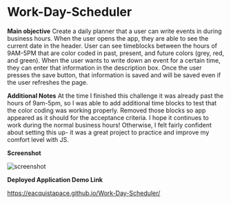 # Work-Day-Scheduler

**Main objective**
Create a daily planner that a user can write events in during business hours. When the user opens the app, they are able to see the current date in the header. User can see timeblocks between the hours of 9AM-5PM that are color coded in past, present, and future colors (grey, red, and green). When the user wants to write down an event for a certain time, they can enter that information in the description box. Once the user presses the save button, that information is saved and will be saved even if the user refreshes the page.

**Additional Notes**
At the time I finished this challenge it was already past the hours of 9am-5pm, so I was able to add additional time blocks to test that the color coding was working properly. Removed those blocks so app appeared as it should for the acceptance criteria. I hope it continues to work during the normal business hours! Otherwise, I felt fairly confident about setting this up- it was a great project to practice and improve my comfort level with JS.

**Screenshot**

![screenshot](https://user-images.githubusercontent.com/104277073/168967347-7c9f7f0a-9094-4f97-951b-f0a8bb442467.jpg)

**Deployed Application Demo Link**

https://eacquistapace.github.io/Work-Day-Scheduler/
